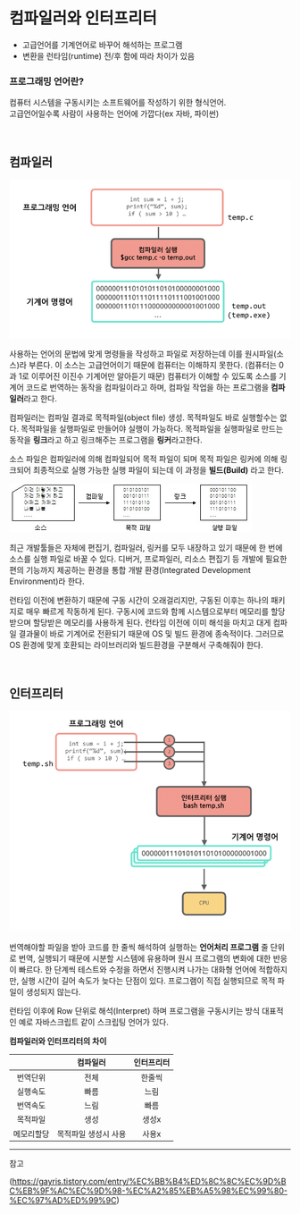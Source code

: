 # 컴파일러와 인터프리터
 - 고급언어를 기계언어로 바꾸어 해석하는 프로그램
 - 변환을 런타임(runtime) 전/후 함에 따라 차이가 있음
 
 ### 프로그래밍 언어란?
  컴퓨터 시스템을 구동시키는 소프트웨어를 작성하기 위한 형식언어.<br> 
  고급언어일수록 사람이 사용하는 언어에 가깝다(ex 자바, 파이썬)
  
 <br>  
  
## 컴파일러


![compile1](../images/compiler.png)


   사용하는 언어의 문법에 맞게 명령들을 작성하고 파일로 저장하는데 이를 원시파일(소스)라 부른다.
   이 소스는 고급언어이기 때문에 컴퓨터는 이해하지 못한다. (컴퓨터는 0과 1로 이루어진 이진수 기계어만 알아듣기 때문)
   컴퓨터가 이해할 수 있도록 소스를 기계어 코드로 번역하는 동작을 컴파일이라고 하며, 컴파일 작업을 하는 프로그램을 **컴파일러**라고 한다.

   컴파일러는 컴파일 결과로 목적파일(object file) 생성. 목적파일도 바로 실행할수는 없다. 목적파일을 실행파일로 만들어야 실행이 가능하다.
   목적파일을 실행파일로 만드는 동작을 **링크**라고 하고 링크해주는 프로그램을 **링커**라고한다.
   
   소스 파일은 컴파일러에 의해 컴파일되어 목적 파일이 되며 목적 파일은 링커에 의해 링크되어 최종적으로 실행 가능한 실행 파일이 되는데 이 과정을 
   **빌드(Build)** 라고 한다.
   
   
   ![compile2](../images/compileLink.jpg)
   
   
   최근 개발툴들은 자체에 편집기, 컴파일러, 링커를 모두 내장하고 있기 때문에 한 번에 소스를 실행 파일로 바꿀 수 있다.
   디버거, 프로파일러, 리소스 편집기 등 개발에 필요한 편의 기능까지 제공하는 환경을 통합 개발 환경(Integrated Development Environment)라 한다.
   
   런타임 이전에 변환하기 때문에 구동 시간이 오래걸리지만, 구동된 이후는 하나의 패키지로 매우 빠르게 작동하게 된다.
   구동시에 코드와 함께 시스템으로부터 메모리를 할당받으며 할당받은 메모리를 사용하게 된다.
   런타임 이전에 이미 해석을 마치고 대게 컴파일 결과물이 바로 기계어로 전환되기 때문에 OS 및 빌드 환경에 종속적이다.
   그러므로 OS 환경에 맞게 호환되는 라이브러리와 빌드환경을 구분해서 구축해줘야 한다.

   
<br>   
   
## 인터프리터


![interpreter](../images/interpreter.png)

 
 번역해야할 파일을 받아 코드를 한 줄씩 해석하여 실행하는 **언어처리 프로그램**
 줄 단위로 번역, 실행되기 때문에 시분할 시스템에 유용하며 원시 프로그램의 변화에 대한 반응이 빠르다.
 한 단계씩 테스트와 수정을 하면서 진행시켜 나가는 대화형 언어에 적합하지만, 실행 시간이 길어 속도가 늦다는 단점이 있다.
 프로그램이 직접 실행되므로 목적 파일이 생성되지 않는다.
 
 런타임 이후에 Row 단위로 해석(Interpret) 하며 프로그램을 구동시키는 방식
 대표적인 예로 자바스크립트 같이 스크립팅 언어가 있다.



**컴파일러와 인터프리터의 차이**

 ||컴파일러|인터프리터|
 |:---:|:---:|:---:|
 |번역단위|전체|한줄씩|
 |실행속도|빠름|느림|
 |번역속도|느림|빠름|
 |목적파일|생성|생성x|
 |메모리할당|목적파일 생성시 사용|사용x|
 
 
------------------------------------
참고 

(https://gayris.tistory.com/entry/%EC%BB%B4%ED%8C%8C%EC%9D%BC%EB%9F%AC%EC%9D%98-%EC%A2%85%EB%A5%98%EC%99%80-%EC%97%AD%ED%99%9C)
